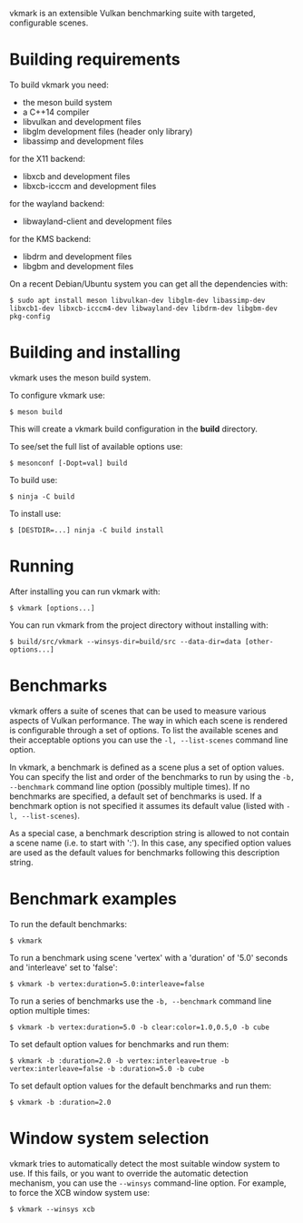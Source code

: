 vkmark is an extensible Vulkan benchmarking suite with targeted,
configurable scenes.

# Building requirements

To build vkmark you need:

 * the meson build system
 * a C++14 compiler
 * libvulkan and development files
 * libglm development files (header only library)
 * libassimp and development files

for the X11 backend:

 * libxcb and development files
 * libxcb-icccm and development files

for the wayland backend:

 * libwayland-client and development files

for the KMS backend:

 * libdrm and development files
 * libgbm and development files

On a recent Debian/Ubuntu system you can get all the dependencies with:

 `$ sudo apt install meson libvulkan-dev libglm-dev libassimp-dev libxcb1-dev libxcb-icccm4-dev libwayland-dev libdrm-dev libgbm-dev pkg-config`

# Building and installing

vkmark uses the meson build system.

To configure vkmark use:

`$ meson build`

This will create a vkmark build configuration in the **build** directory.

To see/set the full list of available options use:

`$ mesonconf [-Dopt=val] build`

To build use:

`$ ninja -C build`

To install use:

`$ [DESTDIR=...] ninja -C build install`

# Running

After installing you can run vkmark with:

`$ vkmark [options...]`

You can run vkmark from the project directory without installing with:

`$ build/src/vkmark --winsys-dir=build/src --data-dir=data [other-options...]`

# Benchmarks

vkmark offers a suite of scenes that can be used to measure various aspects of
Vulkan performance. The way in which each scene is rendered is configurable
through a set of options. To list the available scenes and their acceptable
options you can use the `-l, --list-scenes` command line option.

In vkmark, a benchmark is defined as a scene plus a set of option values. You
can specify the list and order of the benchmarks to run by using the `-b,
--benchmark` command line option (possibly multiple times). If no benchmarks
are specified, a default set of benchmarks is used. If a benchmark option is
not specified it assumes its default value (listed with `-l, --list-scenes`).

As a special case, a benchmark description string is allowed to not contain a
scene name (i.e. to start with ':'). In this case, any specified option values
are used as the default values for benchmarks following this description
string.

# Benchmark examples

To run the default benchmarks:

`$ vkmark`

To run a benchmark using scene 'vertex' with a 'duration' of '5.0' seconds and
'interleave' set to 'false':

`$ vkmark -b vertex:duration=5.0:interleave=false`

To run a series of benchmarks use the `-b, --benchmark` command line option multiple times:

`$ vkmark -b vertex:duration=5.0 -b clear:color=1.0,0.5,0 -b cube`

To set default option values for benchmarks and run them:

`$ vkmark -b :duration=2.0 -b vertex:interleave=true -b vertex:interleave=false -b :duration=5.0 -b cube`

To set default option values for the default benchmarks and run them:

`$ vkmark -b :duration=2.0`

# Window system selection

vkmark tries to automatically detect the most suitable window system to use. If
this fails, or you want to override the automatic detection mechanism, you can use
the `--winsys` command-line option. For example, to force the XCB window system
use:

`$ vkmark --winsys xcb`
